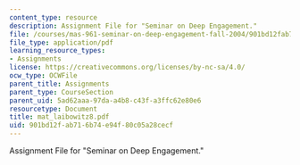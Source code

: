 ```yaml
---
content_type: resource
description: Assignment File for "Seminar on Deep Engagement."
file: /courses/mas-961-seminar-on-deep-engagement-fall-2004/901bd12fab716b74e94f80c05a28cecf_mat_laibowitz8.pdf
file_type: application/pdf
learning_resource_types:
- Assignments
license: https://creativecommons.org/licenses/by-nc-sa/4.0/
ocw_type: OCWFile
parent_title: Assignments
parent_type: CourseSection
parent_uid: 5ad62aaa-97da-a4b8-c43f-a3ffc62e80e6
resourcetype: Document
title: mat_laibowitz8.pdf
uid: 901bd12f-ab71-6b74-e94f-80c05a28cecf
---
```

Assignment File for "Seminar on Deep Engagement."